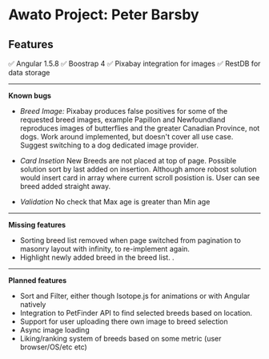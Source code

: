# Awato Project: Peter Barsby

## Features

✅ Angular 1.5.8
✅ Boostrap 4 
✅ Pixabay integration for images
✅ RestDB for data storage

---
**Known bugs**
* *Breed Image:* Pixabay produces false positives for some of the requested breed images, example Papillon and Newfoundland reproduces images of butterflies and the greater Canadian Province, not dogs. Work around implemented, but doesn't cover all use case. Suggest switching to a dog dedicated image provider. 

* *Card Insetion* New Breeds are not placed at top of page. Possible solution sort by last added on insertion. Although amore robost solution would  insert card in array where current scroll posistion is. User can see breed added straight away. 

* *Validation* No check that Max age is greater than Min age

---
**Missing features**

* Sorting breed list removed when page switched from pagination to masonry layout with infinity, to re-implement again.
* Highlight newly added breed in the breed list. .
---
**Planned features**


* Sort and Filter, either though Isotope.js for animations or with Angular natively
* Integration to PetFinder API to find selected breeds based on location.
* Support for user uploading there own image to breed selection
* Async image loading
* Liking/ranking system of breeds based on some metric (user browser/OS/etc etc)
